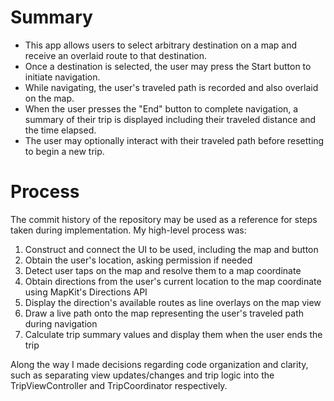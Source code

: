# Summary

- This app allows users to select arbitrary destination on a map and receive an overlaid route to that destination.
- Once a destination is selected, the user may press the Start button to initiate navigation.
- While navigating, the user's traveled path is recorded and also overlaid on the map.
- When the user presses the "End" button to complete navigation, a summary of their trip is displayed including their traveled distance and the time elapsed.
- The user may optionally interact with their traveled path before resetting to begin a new trip.

# Process

The commit history of the repository may be used as a reference for steps taken during implementation. My high-level process was:

1. Construct and connect the UI to be used, including the map and button
1. Obtain the user's location, asking permission if needed
1. Detect user taps on the map and resolve them to a map coordinate
1. Obtain directions from the user's current location to the map coordinate using MapKit's Directions API
1. Display the direction's available routes as line overlays on the map view
1. Draw a live path onto the map representing the user's traveled path during navigation
1. Calculate trip summary values and display them when the user ends the trip

Along the way I made decisions regarding code organization and clarity, such as separating view updates/changes and trip logic into the TripViewController and TripCoordinator respectively.
